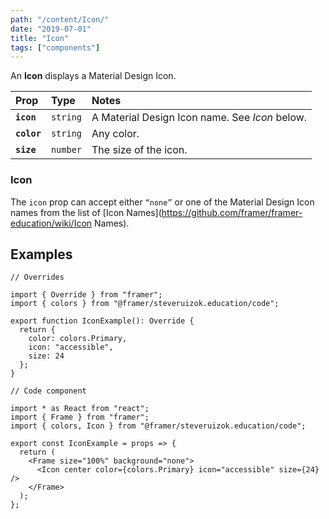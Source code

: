 ```yaml
---
path: "/content/Icon/"
date: "2019-07-01"
title: "Icon"
tags: ["components"]
---
```


An **Icon** displays a Material Design Icon.

| Prop        | Type     | Notes                                          |
| :---------- | :------- | :--------------------------------------------- |
| **`icon`**  | `string` | A Material Design Icon name. See _Icon_ below. |
| **`color`** | `string` | Any color.                                     |
| **`size`**  | `number` | The size of the icon.                          |

### Icon

The `icon` prop can accept either `“none”` or one of the Material Design Icon names from the list of [Icon Names](https://github.com/framer/framer-education/wiki/Icon Names).

## Examples

```tsx
// Overrides

import { Override } from "framer";
import { colors } from "@framer/steveruizok.education/code";

export function IconExample(): Override {
  return {
    color: colors.Primary,
    icon: "accessible",
    size: 24
  };
}
```

```tsx
// Code component

import * as React from "react";
import { Frame } from "framer";
import { colors, Icon } from "@framer/steveruizok.education/code";

export const IconExample = props => {
  return (
    <Frame size="100%" background="none">
      <Icon center color={colors.Primary} icon="accessible" size={24} />
    </Frame>
  );
};
```
